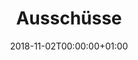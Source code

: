 ---
title: Ausschüsse
date: 2018-11-02T00:00:00+01:00
type: organization/orga
menu:
  main:
    parent: organization
    weight: 4
resources:
- src: childrens.md
- src: youth.md
- src: senior.md
- src: shooting.md
---